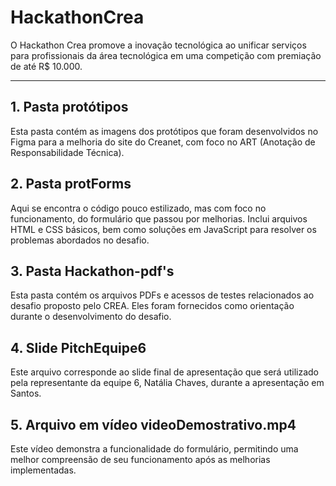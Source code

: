 # HackathonCrea

O Hackathon Crea promove a inovação tecnológica ao unificar serviços para profissionais da área tecnológica em uma competição com premiação de até R$ 10.000.

---

## 1. Pasta protótipos
Esta pasta contém as imagens dos protótipos que foram desenvolvidos no Figma para a melhoria do site do Creanet, com foco no ART (Anotação de Responsabilidade Técnica).



## 2. Pasta protForms
Aqui se encontra o código pouco estilizado, mas com foco no funcionamento, do formulário que passou por melhorias. Inclui arquivos HTML e CSS básicos, bem como soluções em JavaScript para resolver os problemas abordados no desafio.



## 3. Pasta Hackathon-pdf's
Esta pasta contém os arquivos PDFs e acessos de testes relacionados ao desafio proposto pelo CREA. Eles foram fornecidos como orientação durante o desenvolvimento do desafio.



## 4. Slide PitchEquipe6
Este arquivo corresponde ao slide final de apresentação que será utilizado pela representante da equipe 6, Natália Chaves, durante a apresentação em Santos.



## 5. Arquivo em vídeo videoDemostrativo.mp4
Este vídeo demonstra a funcionalidade do formulário, permitindo uma melhor compreensão de seu funcionamento após as melhorias implementadas.



